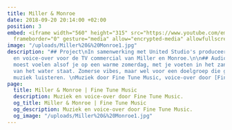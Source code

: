 ```yaml
---
title: Miller & Monroe
date: 2018-09-20 20:14:00 +02:00
position: 3
embed: <iframe width="560" height="315" src="https://www.youtube.com/embed/-Cxi2WP28RM?rel=0&amp;showinfo=0"
  frameborder="0" gesture="media" allow="encrypted-media" allowfullscreen></iframe>
image: "/uploads/Miller%20&%20Monroe1.jpg"
description: "## Project\nIn samenwerking met United Studio's produceerden we de muziek
  en voice-over voor de TV commercial van Miller en Monroe.\n\n## Audio\nDe muziek
  moest voelen alsof je op een warme zomerdag, met je voeten in het zand, aan de rand
  van het water staat. Zomerse vibes, maar wel voor een doelgroep die graag naar akoestische
  muziek luisteren. \nMuziek door Fine Tune Music, voice-over door [Fine Tune Voices](https://finetunevoices.nl/)"
page:
  title: Miller & Monroe | Fine Tune Music
  description: Muziek en voice-over door Fine Tune Music.
  og_title: Miller & Monroe | Fine Tune Music
  og_description: Muziek en voice-over door Fine Tune Music.
  og_image: "/uploads/Miller%20&%20Monroe1.jpg"
---
```


